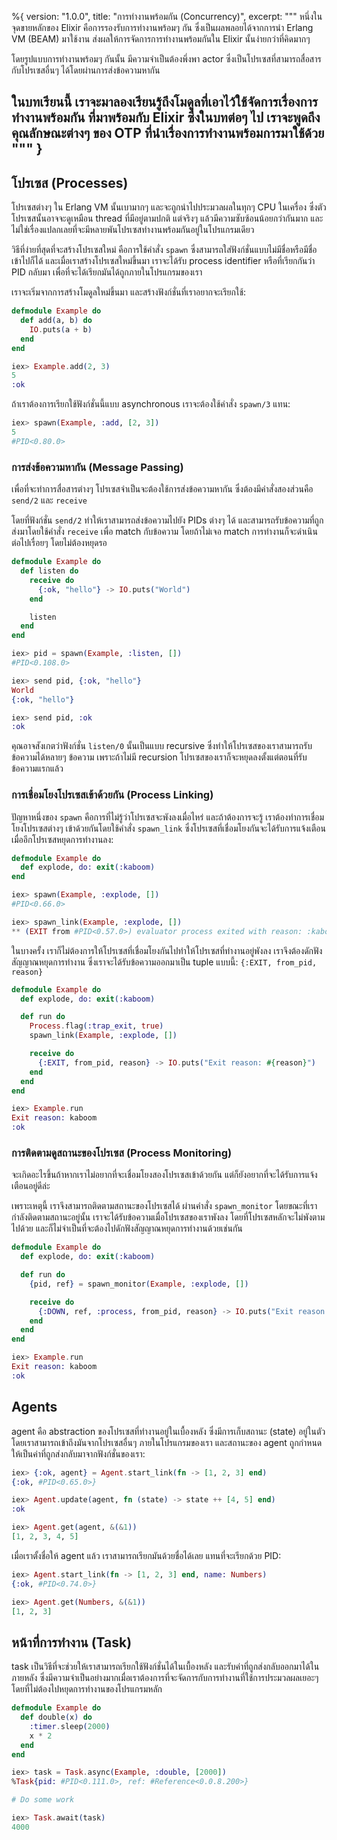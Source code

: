 %{
  version: "1.0.0",
  title: "การทำงานพร้อมกัน (Concurrency)",
  excerpt: """
  หนึ่งในจุดขายหลักของ Elixir คือการรองรับการทำงานพร้อมๆ กัน ซึ่งเป็นผลพลอยได้จากการนำ Erlang VM (BEAM) มาใช้งาน ส่งผลให้การจัดการการทำงานพร้อมกันใน Elixir นั้นง่ายกว่าที่คิดมากๆ

  โดยรูปแบบการทำงานพร้อมๆ กันนั้น มีความจำเป็นต้องพึ่งพา actor ซึ่งเป็นโปรเซสที่สามารถสื่อสารกับโปรเซสอื่นๆ ได้โดยผ่านการส่งข้อความหากัน

ในบทเรียนนี้ เราจะมาลองเรียนรู้ถึงโมดูลที่เอาไว้ใช้จัดการเรื่องการทำงานพร้อมกัน ที่มาพร้อมกับ Elixir ซึ่งในบทต่อๆ ไป เราจะพูดถึงคุณลักษณะต่างๆ ของ OTP ที่นำเรื่องการทำงานพร้อมการมาใช้ด้วย
  """
}
---

## โปรเซส (Processes)

โปรเซสต่างๆ ใน Erlang VM นั้นเบามากๆ และจะถูกนำไปประมวลผลในทุกๆ CPU ในเครื่อง ซึ่งตัวโปรเซสนั้นอาจจะดูเหมือน thread ที่มีอยู่ตามปกติ แต่จริงๆ แล้วมีความซับซ้อนน้อยกว่ากันมาก และไม่ใช่เรื่องแปลกเลยที่จะมีหลายพันโปรเซสทำงานพร้อมกันอยู่ในโปรแกรมเดียว

วิธีที่ง่ายที่สุดที่จะสร้างโปรเซสใหม่ คือการใช้คำสั่ง `spawn` ซึ่งสามารถใส่ฟังก์ชั่นแบบไม่มีชื่อหรือมีชื่อเข้าไปก็ได้ และเมื่อเราสร้างโปรเซสใหม่ขึ้นมา เราจะได้รับ process identifier หรือที่เรียกกันว่า PID กลับมา เพื่อที่จะได้เรียกมันได้ถูกภายในโปรแกรมของเรา

เราจะเริ่มจากการสร้างโมดูลใหม่ขึ้นมา และสร้างฟังก์ชั่นที่เราอยากจะเรียกใช้:

```elixir
defmodule Example do
  def add(a, b) do
    IO.puts(a + b)
  end
end

iex> Example.add(2, 3)
5
:ok
```

ถ้าเราต้องการเรียกใช้ฟังก์ชั่นนี้แบบ asynchronous เราจะต้องใช้คำสั่ง `spawn/3` แทน:

```elixir
iex> spawn(Example, :add, [2, 3])
5
#PID<0.80.0>
```

### การส่งข้อความหากัน (Message Passing)

เพื่อที่จะทำการสื่อสารต่างๆ โปรเซสจำเป็นจะต้องใช้การส่งข้อความหากัน ซึ่งต้องมีคำสั่งสองส่วนคือ `send/2` และ `receive`

โดยที่ฟังก์ชั่น `send/2` ทำให้เราสามารถส่งข้อความไปยัง PIDs ต่างๆ ได้ และสามารถรับข้อความที่ถูกส่งมาโดยใช้คำสั่ง `receive` เพื่อ match กับข้อความ โดยถ้าไม่เจอ match การทำงานก็จะดำเนินต่อไปเรื่อยๆ โดยไม่ต้องหยุดรอ

```elixir
defmodule Example do
  def listen do
    receive do
      {:ok, "hello"} -> IO.puts("World")
    end

    listen
  end
end

iex> pid = spawn(Example, :listen, [])
#PID<0.108.0>

iex> send pid, {:ok, "hello"}
World
{:ok, "hello"}

iex> send pid, :ok
:ok
```

คุณอาจสังเกตว่าฟังก์ชั่น `listen/0` นั้นเป็นแบบ recursive ซึ่งทำให้โปรเซสของเราสามารถรับข้อความได้หลายๆ ข้อความ เพราะถ้าไม่มี recursion โปรเซสของเราก็จะหยุดลงตั้งแต่ตอนที่รับข้อความแรกแล้ว

### การเชื่อมโยงโปรเซสเข้าด้วยกัน (Process Linking)

ปัญหาหนึ่งของ `spawn` คือการที่ไม่รู้ว่าโปรเซสจะพังลงเมื่อไหร่ และถ้าต้องการจะรู้ เราต้องทำการเชื่อมโยงโปรเซสต่างๆ เข้าด้วยกันโดยใช้คำสั่ง `spawn_link` ซึ่งโปรเซสที่เชื่อมโยงกันจะได้รับการแจ้งเตือนเมื่ออีกโปรเซสหยุดการทำงานลง:

```elixir
defmodule Example do
  def explode, do: exit(:kaboom)
end

iex> spawn(Example, :explode, [])
#PID<0.66.0>

iex> spawn_link(Example, :explode, [])
** (EXIT from #PID<0.57.0>) evaluator process exited with reason: :kaboom
```

ในบางครั้ง เราก็ไม่ต้องการให้โปรเซสที่เชื่อมโยงกันไปทำให้โปรเซสที่ทำงานอยู่พังลง เราจึงต้องดักฟังสัญญาณหยุดการทำงาน ซึ่งเราจะได้รับข้อความออกมาเป็น tuple แบบนี้: `{:EXIT, from_pid, reason}`

```elixir
defmodule Example do
  def explode, do: exit(:kaboom)

  def run do
    Process.flag(:trap_exit, true)
    spawn_link(Example, :explode, [])

    receive do
      {:EXIT, from_pid, reason} -> IO.puts("Exit reason: #{reason}")
    end
  end
end

iex> Example.run
Exit reason: kaboom
:ok
```

### การติดตามดูสถานะของโปรเซส (Process Monitoring)

จะเกิดอะไรขึ้นถ้าหากเราไม่อยากที่จะเชื่อมโยงสองโปรเซสเข้าด้วยกัน แต่ก็ยังอยากที่จะได้รับการแจ้งเตือนอยู่ดีล่ะ

เพราะเหตุนี้ เราจึงสามารถติดตามสถานะของโปรเซสได้ ผ่านคำสั่ง `spawn_monitor` โดยขณะที่เรากำลังติดตามสถานะอยู่นั้น เราจะได้รับข้อความเมื่อโปรเซสของเราพังลง โดยที่โปรเซสหลักจะไม่พังตามไปด้วย และก็ไม่จำเป็นที่จะต้องไปดักฟังสัญญาณหยุดการทำงานด้วยเช่นกัน

```elixir
defmodule Example do
  def explode, do: exit(:kaboom)

  def run do
    {pid, ref} = spawn_monitor(Example, :explode, [])

    receive do
      {:DOWN, ref, :process, from_pid, reason} -> IO.puts("Exit reason: #{reason}")
    end
  end
end

iex> Example.run
Exit reason: kaboom
:ok
```

## Agents

agent คือ abstraction ของโปรเซสที่ทำงานอยู่ในเบื้องหลัง ซึ่งมีการเก็บสถานะ (state) อยู่ในตัว โดยเราสามารถเข้าถึงมันจากโปรเซสอื่นๆ ภายในโปรแกรมของเรา และสถานะของ agent ถูกกำหนดให้เป็นค่าที่ถูกส่งกลับมาจากฟังก์ชั่นของเรา:

```elixir
iex> {:ok, agent} = Agent.start_link(fn -> [1, 2, 3] end)
{:ok, #PID<0.65.0>}

iex> Agent.update(agent, fn (state) -> state ++ [4, 5] end)
:ok

iex> Agent.get(agent, &(&1))
[1, 2, 3, 4, 5]
```

เมื่อเราตั้งชื่อให้ agent แล้ว เราสามารถเรียกมันด้วยชื่อได้เลย แทนที่จะเรียกด้วย PID:

```elixir
iex> Agent.start_link(fn -> [1, 2, 3] end, name: Numbers)
{:ok, #PID<0.74.0>}

iex> Agent.get(Numbers, &(&1))
[1, 2, 3]
```

## หน้าที่การทำงาน (Task)

task เป็นวิธีที่จะช่วยให้เราสามารถเรียกใช้ฟังก์ชั่นได้ในเบื้องหลัง และรับค่าที่ถูกส่งกลับออกมาได้ในภายหลัง ซึ่งมีความจำเป็นอย่างมากเมื่อเราต้องการที่จะจัดการกับการทำงานที่ใช้การประมวลผลเยอะๆ โดยที่ไม่ต้องไปหยุดการทำงานของโปรแกรมหลัก

```elixir
defmodule Example do
  def double(x) do
    :timer.sleep(2000)
    x * 2
  end
end

iex> task = Task.async(Example, :double, [2000])
%Task{pid: #PID<0.111.0>, ref: #Reference<0.0.8.200>}

# Do some work

iex> Task.await(task)
4000
```
